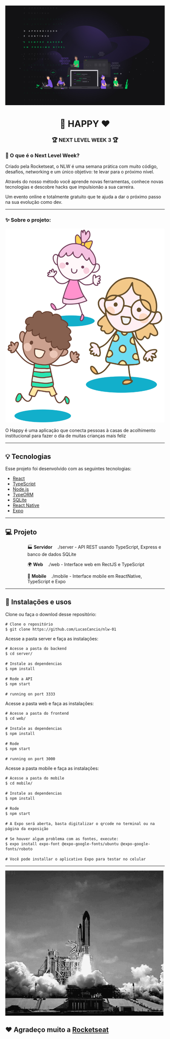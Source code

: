 ![](docs/nlw3.jpg)
<h1 align="center">👶 HAPPY ❤</h1>
<h3 align="center">🏆 NEXT LEVEL WEEK 3 🏆</h3>

### 🤔 O que é o Next Level Week?

Criado pela Rocketseat, o NLW é uma semana prática com muito código, desafios, networking e um único objetivo: te levar para o próximo nível.

Através do nosso método você aprende novas ferramentas, conhece novas tecnologias e descobre hacks que impulsionão a sua carreira.

Um evento online e totalmente gratuito que te ajuda a dar o próximo passo na sua evolução como dev.

_________

### ✨ Sobre o projeto:

<p align="center">
<img width="600" src="docs/happy.svg">
</p>

O Happy é uma aplicação que conecta pessoas à casas de acolhimento institucional para fazer o dia de muitas crianças mais feliz 
_________

## 💡 Tecnologias

Esse projeto foi desenvolvido com as seguintes tecnologias:

- [React](https://reactjs.org)
- [TypeScript](https://www.typescriptlang.org/)
- [Node.js](https://nodejs.org/en/)
- [TypeORM](https://typeorm.io/)
- [SQLite](https://www.sqlite.org/index.html)
- [React Native](https://facebook.github.io/react-native/)
- [Expo](https://expo.io/)

_________

## 💻 Projeto

   <p style="margin-left:5em">🏭 <b>Servidor</b>&nbsp;&nbsp;&nbsp;&nbsp;./server - API REST usando TypeScript, Express e banco de dados SQLite </p><p style="margin-left:5em">🌍 <b>Web</b>&nbsp;&nbsp;&nbsp;&nbsp;./web - Interface web em RectJS e TypeScript </p>
   <p style="margin-left:5em">📱 <b>Mobile</b>&nbsp;&nbsp;&nbsp;&nbsp;./mobile - Interface mobile em ReactNative, TypeScript e Expo </p>

_________

## 📝 Instalações e usos

Clone ou faça o downlod desse repositório:

```
# Clone o repositório
$ git clone https://github.com/LucasCancio/nlw-01
```

Acesse a pasta server e faça as instalações:

```
# Acesse a pasta do backend
$ cd server/

# Instale as dependencias
$ npm install

# Rode a API
$ npm start

# running on port 3333
```
Acesse a pasta web e faça as instalações:

```
# Acesse a pasta do frontend
$ cd web/

# Instale as dependencias
$ npm install

# Rode 
$ npm start

# running on port 3000
```

Acesse a pasta mobile e faça as instalações:

```
# Acesse a pasta do mobile
$ cd mobile/

# Instale as dependencias
$ npm install

# Rode 
$ npm start

# A Expo será aberta, basta digitalizar o qrcode no terminal ou na página da exposição

# Se houver algum problema com as fontes, execute:
$ expo install expo-font @expo-google-fonts/ubuntu @expo-google-fonts/roboto

# Você pode installar o aplicativo Expo para testar no celular
```

_________

![](docs/rocket.gif)

## ❤ Agradeço muito a [Rocketseat](https://rocketseat.com.br/)

